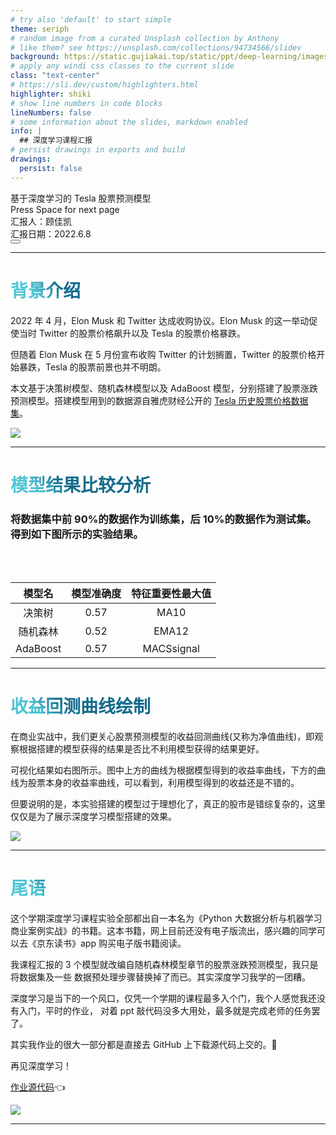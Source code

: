 ```yaml
---
# try also 'default' to start simple
theme: seriph
# random image from a curated Unsplash collection by Anthony
# like them? see https://unsplash.com/collections/94734566/slidev
background: https://static.gujiakai.top/static/ppt/deep-learning/images/elonmusk.jpg
# apply any windi css classes to the current slide
class: "text-center"
# https://sli.dev/custom/highlighters.html
highlighter: shiki
# show line numbers in code blocks
lineNumbers: false
# some information about the slides, markdown enabled
info: |
  ## 深度学习课程汇报
# persist drawings in exports and build
drawings:
  persist: false
---
```


<div class='text-5xl'>
基于深度学习的 Tesla 股票预测模型
</div>

<div class="pt-12">
  <span @click="$slidev.nav.next" class="px-2 py-1 rounded cursor-pointer" hover="bg-white bg-opacity-10">
    Press Space for next page <carbon:arrow-right class="inline"/>
  </span>
</div>

<div class="abs-br mb-30 mr-15 flex gap-2">
汇报人：顾佳凯
</div>
<div class="abs-br mb-20 mr-8 flex gap-2">
汇报日期：2022.6.8
</div>

<div class="abs-br m-6 flex gap-2">
  <button @click="$slidev.nav.openInEditor()" title="Open in Editor" class="text-xl icon-btn opacity-50 !border-none !hover:text-white">
    <carbon:edit />
  </button>
  <a href="https://github.com/real-jiakai/slidev-ppt" target="_blank" alt="GitHub"
    class="text-xl icon-btn opacity-50 !border-none !hover:text-white">
    <carbon-logo-github />
  </a>
</div>

<!--
大家好，今天我给大家带来的汇报主题是基于深度学习的Tesla股票预测模型。
-->

---

# 背景介绍

<div grid="~ cols-2 gap-10">

<div class="text-xl tracking-wide">

2022 年 4 月，Elon Musk 和 Twitter 达成收购协议。Elon Musk 的这一举动促使当时 Twitter 的股票价格飙升以及 Tesla 的股票价格暴跌。

但随着 Elon Musk 在 5 月份宣布收购 Twitter 的计划搁置，Twitter 的股票价格开始暴跌，Tesla 的股票前景也并不明朗。

本文基于决策树模型、随机森林模型以及 AdaBoost 模型，分别搭建了股票涨跌预测模型。搭建模型用到的数据源自雅虎财经公开的 [Tesla 历史股票价格数据集](https://finance.yahoo.com/quote/TSLA/history?p=TSLA)。

</div>

<div>

<img src="https://static.gujiakai.top/static/ppt/deep-learning/images/tesla-stock.jpg" class="bg-right">

</div>
</div>

<!--
背景介绍，可额外扩展的点
  - Elon Musk的财富缩水了近20%，在我的4月7日日记中，Elon Musk的财富是279.5$B，
  现在其身价为219$B。
  - Elon Musk的商业头脑、敢于冒险、高瞻远瞩，铸就了他的伟大。
  - 从SpaceX到Tesla，再到Neuralink、Starlink，无不展现其野心与才华。
  -
-->

<style>
h1 {
  background-color: #2B90B6;
  background-image: linear-gradient(45deg, #4EC5D4 10%, #146b8c 20%);
  background-size: 100%;
  -webkit-background-clip: text;
  -moz-background-clip: text;
  -webkit-text-fill-color: transparent;
  -moz-text-fill-color: transparent;
}
</style>

---

# 模型结果比较分析

### 将数据集中前 90%的数据作为训练集，后 10%的数据作为测试集。得到如下图所示的实验结果。

<br/>
<br/>

|  模型名  | 模型准确度 | 特征重要性最大值 |
| :------: | :--------: | :--------------: |
|  决策树  |    0.57    |       MA10       |
| 随机森林 |    0.52    |      EMA12       |
| AdaBoost |    0.57    |    MACSsignal    |

<!--
搭建的3个模型准确度均在50%以上，说明搭建的模型较为可靠。
右侧的3组数据是股票走势的评判标准，无需过多深究。
 -->

---

# 收益回测曲线绘制

<div grid="~ cols-2 gap-10">

<div class="text-xl tracking-wide">

在商业实战中，我们更关心股票预测模型的收益回测曲线(又称为净值曲线)，即观察根据搭建的模型获得的结果是否比不利用模型获得的结果更好。

可视化结果如右图所示。图中上方的曲线为根据模型得到的收益率曲线，下方的曲线为股票本身的收益率曲线，可以看到，利用模型得到的收益还是不错的。

但要说明的是，本实验搭建的模型过于理想化了，真正的股市是错综复杂的，这里仅仅是为了展示深度学习模型搭建的效果。

</div>

<div>
<img src="https://static.gujiakai.top/static/ppt/deep-learning/images/chart.jpg" class="bg-right">
</div>
</div>

---

# 尾语

<div class="text-xl tracking-wide">

这个学期深度学习课程实验全部都出自一本名为《Python 大数据分析与机器学习商业案例实战》的书籍。这本书籍，网上目前还没有电子版流出，感兴趣的同学可以去《京东读书》app 购买电子版书籍阅读。

我课程汇报的 3 个模型就改编自随机森林模型章节的股票涨跌预测模型，我只是将数据集及一些
数据预处理步骤替换掉了而已。其实深度学习我学的一团糟。

深度学习是当下的一个风口，仅凭一个学期的课程最多入个门，我个人感觉我还没有入门，平时的作业，
对着 ppt 敲代码没多大用处，最多就是完成老师的任务罢了。

其实我作业的很大一部分都是直接去 GitHub 上下载源代码上交的。🥲

再见深度学习！

[作业源代码](https://gitee.com/gujiakai/deep-learning-homework)👈

</div>

<div>

<img src="https://static.gujiakai.top/static/ppt/deep-learning/images/book_cover.jpg" class="bg-right abs-br">

</div>

---
